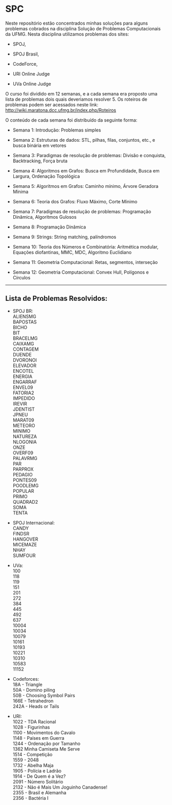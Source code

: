 # SPC
Neste repositório estão concentrados minhas soluções para alguns problemas cobrados na disciplina Solução de Problemas Computacionais da UFMG. Nesta disciplina utilizamos problemas dos sites: 
  
 * SPOJ,
  
 * SPOJ Brasil,
  
 * CodeForce,
  
 * URI Online Judge
  
 * UVa Online Judge


O curso foi dividido em 12 semanas, e a cada semana era proposto uma lista de problemas dois quais deveriamos resolver 5. Os roteiros de problemas podem ser acessados neste link: http://wiki.maratona.dcc.ufmg.br/index.php/Roteiros

O conteúdo de cada semana foi distribuído da seguinte forma:


 * Semana 1: Introdução: Problemas simples
  
 * Semana 2: Estruturas de dados: STL, pilhas, filas, conjuntos, etc., e busca binária em vetores 
  
 * Semana 3: Paradigmas de resolução de problemas: Divisão e conquista, Backtracking, Força bruta
  
 * Semana 4: Algoritmos em Grafos: Busca em Profundidade, Busca em Largura, Ordenação Topológica
  
 * Semana 5: Algoritmos em Grafos: Caminho mínimo, Árvore Geradora Mínima 
  
 * Semana 6: Teoria dos Grafos: Fluxo Máximo, Corte Mínimo
  
 * Semana 7: Paradigmas de resolução de problemas: Programação Dinâmica, Algoritmos Gulosos
  
 * Semana 8: Programação Dinâmica
  
 * Semana 9: Strings: String matching, palíndromos 
  
 * Semana 10: Teoria dos Números e Combinatória: Aritmética modular, Equações diofantinas, MMC, MDC, Algoritmo Euclidiano
  
 * Semana 11: Geometria Computacional: Retas, segmentos, interseção 
  
 * Semana 12: Geometria Computacional: Convex Hull, Polígonos e Círculos
  
--------------------------------------------------------------------------------------
## Lista de Problemas Resolvidos:  

* SPOJ BR:     
	ALIENSMG  		
	BAPOSTAS  		
	BICHO  			
	BIT  	  		
	BRACELMG  		
	CAIXAMG  		
	CONTAGEM  
	DUENDE  
	DVORONOI  
	ELEVADOR  
	ENCOTEL  
	ENERGIA  
	ENGARRAF  
	ENVEL09  
	FATORIA2  
	IMPEDIDO  
	IREVIR  
	JDENTIST  
	JPNEU  
	MARAT09  
	METEORO  
	MINIMO  
	NATUREZA  
	NLOGONIA  
	ONZE  
	OVERF09  
	PALAVRMG  
	PAR  
	PARPROX  
	PEDAGIO  
	PONTES09  
	POODLEMG  
	POPULAR  
	PRIMO  
	QUADRAD2  
	SOMA  
	TENTA  

* SPOJ Internacional:  
	CANDY  
	FINDSR  
	HANGOVER  
	MICEMAZE  
	NHAY  
	SUMFOUR  
  
* UVa:  
	100  
	118  
	119  
	151  
	201  
	272  
	384  
	445  
	492  
	637  
	10004  
	10034  
	10079  
	10161  
	10193  
	10221  
	10310  
	10583  
	11152  

* Codeforces:  
	18A - Triangle   
	50A - Domino piling   
	50B - Choosing Symbol Pairs   
	166E - Tetrahedron   
	242A - Heads or Tails   

* URI:  
	1022 - TDA Racional  
	1028 - Figurinhas  
	1100 - Movimentos do Cavalo  
	1148 - Países em Guerra  
	1244 - Ordenação por Tamanho  
	1362	Minha Camiseta Me Serve  
	1514 - Competição  
	1559 - 2048  
	1732 - Abelha Maja  
	1905 - Polícia e Ladrão  
	1914 - De Quem é a Vez?  
	2091 - Número Solitário  
	2132 - Não é Mais Um Joguinho Canadense!  
	2355 - Brasil e Alemanha  
	2356 - Bactéria I  
